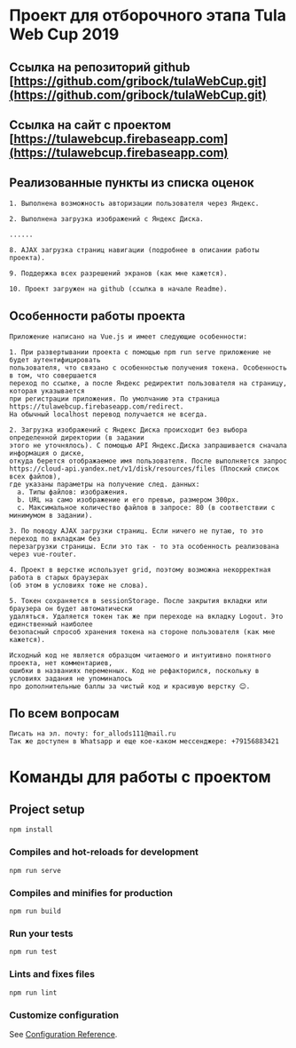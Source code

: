 # Проект для отборочного этапа Tula Web Cup 2019

## Ссылка на репозиторий github [https://github.com/gribock/tulaWebCup.git](https://github.com/gribock/tulaWebCup.git)

## Ссылка на сайт с проектом [https://tulawebcup.firebaseapp.com](https://tulawebcup.firebaseapp.com)

## Реализованные пункты из списка оценок
```
1. Выполнена возможность авторизации пользователя через Яндекс.

2. Выполнена загрузка изображений с Яндекс Диска.

......

8. AJAX загрузка страниц навигации (подробнее в описании работы проекта).

9. Поддержка всех разрешений экранов (как мне кажется).

10. Проект загружен на github (ссылка в начале Readme).
```

## Особенности работы проекта
```
Приложение написано на Vue.js и имеет следующие особенности:

1. При развертывании проекта с помощью npm run serve приложение не будет аутентифицировать 
пользователя, что связано с особенностью получения токена. Особенность в том, что совершается 
переход по ссылке, а после Яндекс редиректит пользователя на страницу, которая указывается 
при регистрации приложения. По умолчанию эта страница https://tulawebcup.firebaseapp.com/redirect. 
На обычный localhost перевод получается не всегда.

2. Загрузка изображений с Яндекс Диска происходит без выбора определенной директории (в задании 
этого не уточнялось). С помощью API Яндекс.Диска запрашивается сначала информация о диске, 
откуда берется отображаемое имя пользователя. После выполняется запрос 
https://cloud-api.yandex.net/v1/disk/resources/files (Плоский список всех файлов), 
где указаны параметры на получение след. данных:
  a. Типы файлов: изображения.
  b. URL на само изображение и его превью, размером 300px.
  c. Максимальное количество файлов в запросе: 80 (в соответствии с минимумом в задании).
  
3. По поводу AJAX загрузки страниц. Если ничего не путаю, то это переход по вкладкам без 
перезагрузки страницы. Если это так - то эта особенность реализована через vue-router.

4. Проект в верстке использует grid, поэтому возможна некорректная работа в старых браузерах 
(об этом в условиях тоже не слова).

5. Токен сохраняется в sessionStorage. После закрытия вкладки или браузера он будет автоматически 
удаляться. Удаляется токен так же при переходе на вкладку Logout. Это единственный наиболее 
безопасный спрособ хранения токена на стороне пользователя (как мне кажется).

Исходный код не является образцом читаемого и интуитивно понятного проекта, нет комментариев,
ошибки в названиях переменных. Код не рефакторился, поскольку в условиях задания не упоминалось
про дополнительные баллы за чистый код и красивую верстку 😊.
```

## По всем вопросам
```
Писать на эл. почту: for_allods111@mail.ru
Так же доступен в Whatsapp и еще кое-каком мессенджере: +79156883421
```

# Команды для работы с проектом

## Project setup
```
npm install
```

### Compiles and hot-reloads for development
```
npm run serve
```

### Compiles and minifies for production
```
npm run build
```

### Run your tests
```
npm run test
```

### Lints and fixes files
```
npm run lint
```

### Customize configuration
See [Configuration Reference](https://cli.vuejs.org/config/).